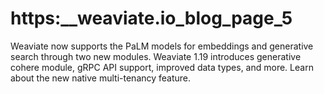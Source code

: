 # https:\_\_weaviate.io_blog_page_5

Weaviate now supports the PaLM models for embeddings and generative search through two new modules. Weaviate 1.19 introduces generative cohere module, gRPC API support, improved data types, and more. Learn about the new native multi-tenancy feature.
